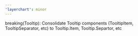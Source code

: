 ```yaml
---
'layerchart': minor
---
```


breaking(Tooltip): Consolidate Tooltip components (TooltipItem, TooltipSeparator, etc) to Tooltip.Item, Tooltip.Separtor, etc
